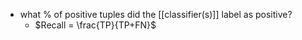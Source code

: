 - what % of positive tuples did the [[classifier(s)]] label as positive?
	- $Recall = \frac{TP}{TP+FN}$
